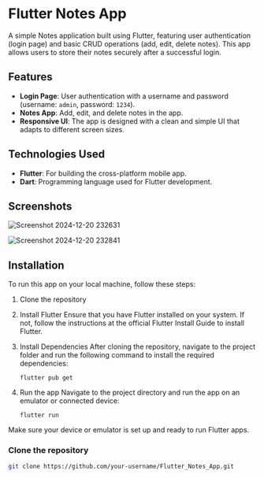 # Flutter Notes App

A simple Notes application built using Flutter, featuring user authentication (login page) and basic CRUD operations (add, edit, delete notes). This app allows users to store their notes securely after a successful login.

## Features

- **Login Page**: User authentication with a username and password (username: `admin`, password: `1234`).
- **Notes App**: Add, edit, and delete notes in the app.
- **Responsive UI**: The app is designed with a clean and simple UI that adapts to different screen sizes.

## Technologies Used

- **Flutter**: For building the cross-platform mobile app.
- **Dart**: Programming language used for Flutter development.

## Screenshots

![Screenshot 2024-12-20 232631](https://github.com/user-attachments/assets/c767eb08-3de9-4064-8a9a-cc1ecc2ddf73)


![Screenshot 2024-12-20 232841](https://github.com/user-attachments/assets/0c6aad3d-2c11-4e9e-bbbf-219c19970c97)

## Installation

To run this app on your local machine, follow these steps:

1. Clone the repository
2. Install Flutter
Ensure that you have Flutter installed on your system. If not, follow the instructions at the official Flutter Install Guide to install Flutter.
3. Install Dependencies
After cloning the repository, navigate to the project folder and run the following command to install the required dependencies:


     ```flutter pub get```

4. Run the app
Navigate to the project directory and run the app on an emulator or connected device:

     ```flutter run```

Make sure your device or emulator is set up and ready to run Flutter apps.

###  Clone the repository
```bash
git clone https://github.com/your-username/Flutter_Notes_App.git



